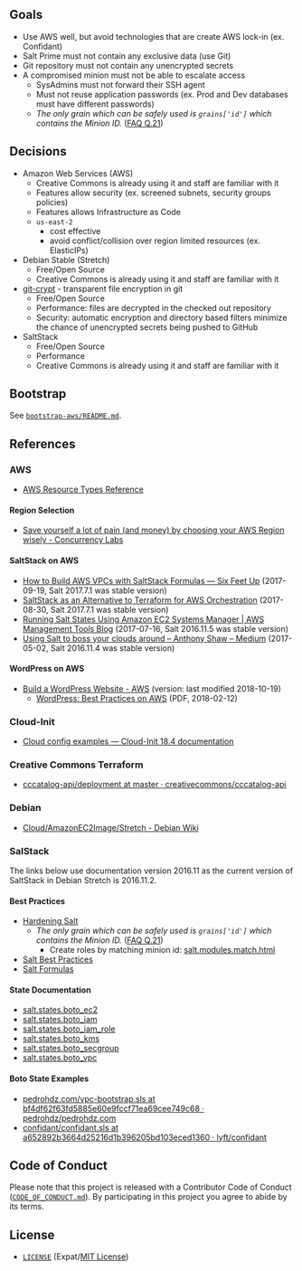 ## Goals

- Use AWS well, but avoid technologies that are create AWS lock-in (ex.
  Confidant)
- Salt Prime must not contain any exclusive data (use Git)
- Git repository must not contain any unencrypted secrets
- A compromised minion must not be able to escalate access
  - SysAdmins must not forward their SSH agent
  - Must not reuse application passwords (ex. Prod and Dev databases must have
    different passwords)
  - *The only grain which can be safely used is `grains['id']` which contains the Minion ID.* ([FAQ Q.21][FAQ21])


[FAQ21]: https://docs.saltstack.com/en/latest/faq.html#is-targeting-using-grain-data-secure


## Decisions

- Amazon Web Services (AWS)
  - Creative Commons is already using it and staff are familiar with it
  - Features allow security (ex. screened subnets, security groups policies)
  - Features allows Infrastructure as Code
  - `us-east-2`
    - cost effective
    - avoid conflict/collision over region limited resources (ex. ElasticIPs)
- Debian Stable (Stretch)
  - Free/Open Source
  - Creative Commons is already using it and staff are familiar with it
- [git-crypt][gitcrypt] - transparent file encryption in git
  - Free/Open Source
  - Performance: files are decrypted in the checked out repository
  - Security: automatic encryption and directory based filters minimize the
    chance of unencrypted secrets being pushed to GitHub
- SaltStack
  - Free/Open Source
  - Performance
  - Creative Commons is already using it and staff are familiar with it


[gitcrypt]: https://www.agwa.name/projects/git-crypt/


## Bootstrap

See [`bootstrap-aws/README.md`](bootstrap-aws/README.md).


## References


### AWS

- [AWS Resource Types Reference](http://docs.aws.amazon.com/AWSCloudFormation/latest/UserGuide/aws-template-resource-type-ref.html)


#### Region Selection

- [Save yourself a lot of pain (and money) by choosing your AWS Region wisely - Concurrency Labs](https://www.concurrencylabs.com/blog/choose-your-aws-region-wisely/)


#### SaltStack on AWS

- [How to Build AWS VPCs with SaltStack Formulas — Six Feet Up](https://sixfeetup.com/blog/build-aws-vpc-with-saltstack) (2017-09-19, Salt 2017.7.1 was stable version)
- [SaltStack as an Alternative to Terraform for AWS Orchestration](https://eng.lyft.com/saltstack-as-an-alternative-to-terraform-for-aws-orchestration-cd2ceb06bf8c) (2017-08-30, Salt 2017.7.1 was stable version)
- [Running Salt States Using Amazon EC2 Systems Manager | AWS Management Tools Blog](https://aws.amazon.com/blogs/mt/running-salt-states-using-amazon-ec2-systems-manager/) (2017-07-16, Salt 2016.11.5 was stable version)
- [Using Salt to boss your clouds around – Anthony Shaw – Medium](https://medium.com/@anthonypjshaw/using-salt-to-boss-your-clouds-around-de2edb2f793d) (2017-05-02, Salt 2016.11.4 was stable version)


#### WordPress on AWS

- [Build a WordPress Website - AWS](https://aws.amazon.com/getting-started/projects/build-wordpress-website/) (version: last modified 2018-10-19)
  - [WordPress: Best Practices on AWS](https://d0.awsstatic.com/whitepapers/wordpress-best-practices-on-aws.pdf) (PDF, 2018-02-12)


### Cloud-Init

- [Cloud config examples — Cloud-Init 18.4 documentation](https://cloudinit.readthedocs.io/en/latest/topics/examples.html)


### Creative Commons Terraform

- [cccatalog-api/deployment at master · creativecommons/cccatalog-api](https://github.com/creativecommons/cccatalog-api/tree/master/deployment)


### Debian

- [Cloud/AmazonEC2Image/Stretch - Debian Wiki](https://wiki.debian.org/Cloud/AmazonEC2Image/Stretch)


### SalStack

The links below use documentation version 2016.11 as the current version of
SaltStack in Debian Stretch is 2016.11.2.


####  Best Practices

- [Hardening Salt](https://docs.saltstack.com/en/2016.11/topics/hardening.html)
  - *The only grain which can be safely used is `grains['id']` which contains
    the Minion ID.* ([FAQ Q.21][FAQ21])
    - Create roles by matching minion id: [salt.modules.match.html](https://docs.saltstack.com/en/2016.11/ref/modules/all/salt.modules.match.html)
- [Salt Best Practices](https://docs.saltstack.com/en/2016.11/topics/best_practices.html)
- [Salt Formulas](https://docs.saltstack.com/en/2016.11/topics/development/conventions/formulas.html)


#### State Documentation

- [salt.states.boto_ec2](https://docs.saltstack.com/en/2016.11/ref/states/all/salt.states.boto_ec2.html)
- [salt.states.boto_iam](https://docs.saltstack.com/en/2016.11/ref/states/all/salt.states.boto_iam.html)
- [salt.states.boto_iam_role](https://docs.saltstack.com/en/2016.11/ref/states/all/salt.states.boto_iam_role.html)
- [salt.states.boto_kms](https://docs.saltstack.com/en/2016.11/ref/states/all/salt.states.boto_kms.html)
- [salt.states.boto_secgroup](https://docs.saltstack.com/en/2016.11/ref/states/all/salt.states.boto_secgroup.html)
- [salt.states.boto_vpc](https://docs.saltstack.com/en/2016.11/ref/states/all/salt.states.boto_vpc.html)


#### Boto State Examples

- [pedrohdz.com/vpc-bootstrap.sls at bf4df62f63fd5885e60e9fccf71ea69cee749c68 · pedrohdz/pedrohdz.com](https://github.com/pedrohdz/pedrohdz.com/blob/bf4df62f63fd5885e60e9fccf71ea69cee749c68/content/posts/DevOps/2016-10-14_managing-aws-vpc-saltstack/vpc-bootstrap.sls)
- [confidant/confidant.sls at a652892b3664d25216d1b396205bd103eced1360 · lyft/confidant](https://github.com/lyft/confidant/blob/a652892b3664d25216d1b396205bd103eced1360/salt/orchestration/confidant.sls)


## Code of Conduct

Please note that this project is released with a Contributor Code of Conduct
([`CODE_OF_CONDUCT.md`](CODE_OF_CONDUCT.md)). By participating in this
project you agree to abide by its terms.


## License

- [`LICENSE`](LICENSE) (Expat/[MIT License][MIT])

[MIT]: http://www.opensource.org/licenses/MIT "The MIT License (MIT)"
